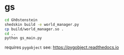 # gs

```bash
cd Gh0stenstein
shedskin build -e world_manager.py
cp build/world_manager.so .
cd ..
python gs_main.py
```

requires `pygobject` see: https://pygobject.readthedocs.io

